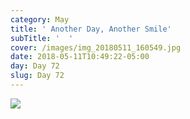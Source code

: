 ```yaml
---
category: May
title: ' Another Day, Another Smile'
subTitle: '  '
cover: /images/img_20180511_160549.jpg
date: 2018-05-11T10:49:22-05:00
day: Day 72
slug: Day 72
---
```

![](/images/img_20180511_160549.jpg)
